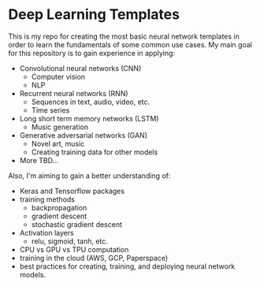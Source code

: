 # Deep Learning Templates
This is my repo for creating the most basic neural network templates in order to learn the fundamentals of some common use cases. My main goal for this repository is to gain experience in applying:

* Convolutional neural networks (CNN)
  * Computer vision
  * NLP
* Recurrent neural networks (RNN)
  * Sequences in text, audio, video, etc.
  * Time series
* Long short term memory networks (LSTM)
  * Music generation
* Generative adversarial networks (GAN)
  * Novel art, music
  * Creating training data for other models
* More TBD...

Also, I'm aiming to gain a better understanding of:

* Keras and Tensorflow packages
* training methods
  * backpropagation
  * gradient descent
  * stochastic gradient descent
* Activation layers
  * relu, sigmoid, tanh, etc. 
* CPU vs GPU vs TPU computation
* training in the cloud (AWS, GCP, Paperspace)
* best practices for creating, training, and deploying neural network models.
